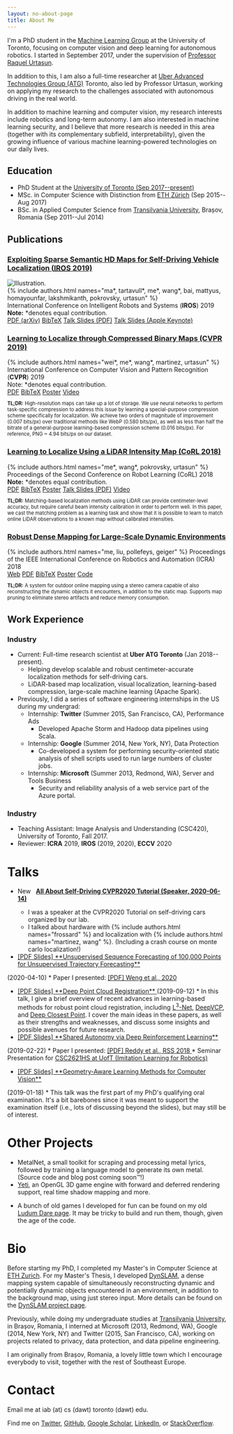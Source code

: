 ```yaml
---
layout: no-about-page
title: About Me
---
```


I'm a PhD student in the [Machine Learning
Group](http://learning.cs.toronto.edu/) at the University of Toronto,
focusing on computer vision and deep learning for
autonomous robotics.  I started in September 2017, under the supervision of
<a href="http://www.cs.toronto.edu/~urtasun">Professor Raquel Urtasun</a>.

In addition to this, I am also a full-time researcher at [Uber Advanced Technologies Group
(ATG)](https://www.uber.com/info/atg/) Toronto, also led by Professor Urtasun,
working on applying my research to the challenges associated with autonomous
driving in the real world.

In addition to machine learning and computer vision, my research interests
include robotics and long-term autonomy. I am also interested in machine
learning security, and I believe that more research is needed in this area
(together with its complementary subfield, interpretability), given the growing
influence of various machine learning-powered technologies on our daily lives.


<h2>Education</h2>

 * PhD Student at the <a href="http://learning.cs.toronto.edu" target="_blank">University
   of Toronto (Sep 2017--present)</a>
 * MSc. in Computer Science with Distinction from
   <a href="https://inf.ethz.ch" target="_blank">ETH Zürich</a> (Sep 2015--Aug 2017)
 * BSc. in Applied Computer Science from <a href="http://mateinfo.unitbv.ro"
   target="_blank">Transilvania University</a>, Brașov,
   Romania (Sep 2011--Jul 2014)


<h2> Publications </h2>

<div class="paper row">
<h3>
  <a href="https://arxiv.org/abs/1908.03274" target="_blank">
    Exploiting Sparse Semantic HD Maps for Self-Driving Vehicle Localization
    (<abbr title="International Conference on Intelligent Robots and Systems">IROS</abbr> 2019)
  </a>
</h3>
<div class="col-4">
  <img src="assets/images/iros-icon-v1.png" alt="Illustration." title="Illustration of the cues leveraged by our system: lane detection and traffic signs." />
</div>
<div class="col-8 details">
  {% include authors.html names="ma*, tartavull*, me*, wang*, bai, mattyus, homayounfar, lakshmikanth, pokrovsky, urtasun" %}
  <br/>
  International Conference on Intelligent Robots and Systems (<strong>IROS</strong>) 2019
  <br/>
  <strong>Note:</strong> <span>&#42;</span>denotes equal contribution.
  <br/>
  <a class="badge pdf" href="https://arxiv.org/abs/1908.03274" target="_blank">PDF (arXiv)</a>
  <a class="badge bibtex" href="/assets/bib/ma-sparse-maps-iros-19.bib">BibTeX</a>
  <a class="badge slides" href="/assets/pdf/talks/BARSAN-IoanAndrei-2019-IROS-SparseHDMaps-Talk-v6.pdf" target="_blank">Talk Slides (PDF)</a>
  <a class="badge slides" href="/assets/key/talks/BARSAN-IoanAndrei-2019-IROS-SparseHDMaps-Talk-v6.key"
     title="The Keynote slides have the original animations as well as a video not available in the PDF version."
     target="_blank">Talk Slides (Apple Keynote)</a>
</div>
</div>
  <!--p style="font-size: 80%">
    <b>TL;DR:</b> We use very sparse maps consisting in lane graphs (i.e., polylines) and stored
    traffic sign positions to localize autonomous vehicles. These maps take up ~0.5MiB/km<sup>2</sup>,
    compared to, e.g., LiDAR ground intensity images which
    can take over 150MiB/km<sup>2</sup>. We use these maps in the context of a histogram filter localizer, and show
    median lateral accuracy of 0.05m and median longitudinal accuracy of 1.12m on a highway dataset.
  </p -->

<div class="paper row">
<h3>
  <a href="http://openaccess.thecvf.com/content_CVPR_2019/html/Wei_Learning_to_Localize_Through_Compressed_Binary_Maps_CVPR_2019_paper.html" target="_blank">Learning to Localize through Compressed Binary Maps (CVPR 2019)</a>
</h3>
<div class="col-4">
  <img src="assets/images/cvpr2019-icon-v0.png" alt="" title="" />
</div>
<div class="col-8">
  {% include authors.html names="wei*, me*, wang*, martinez, urtasun" %}
  <br/>
  International Conference on Computer Vision and Pattern Recognition (<strong>CVPR</strong>) 2019
  <br/>
  Note: <span>&#42;</span>denotes equal contribution.
  <br/>
    <a class="badge pdf" href="https://1fykyq3mdn5r21tpna3wkdyi-wpengine.netdna-ssl.com/wp-content/uploads/2019/05/Learning-to-Localize-through-Compressed-Binary-Maps.pdf" target="_blank">PDF</a>
    <a class="badge bibtex" href="/assets/bib/wei-binary-maps-cvpr-19.bib" target="_blank">BibTeX</a>
    <a class="badge poster" href="/assets/pdf/posters/BARSAN-IoanAndrei-2019-CVPR-CBC-Poster-v0.6.pdf" target="_blank">Poster</a>
    <a class="badge video" href="https://youtu.be/vL9F6qfwBFk" target="_blank">Video</a>
  <p style="font-size: 80%">
    <!-- TODO(andreib): Use proper CSS and consider making panels collapsible. -->
    <b>TL;DR:</b> High-resolution maps can take up a lot of storage.
    We use neural networks to perform task-specific compression to address this
    issue by learning a special-purpose compression scheme specifically for localization.
    We achieve two orders of magnitude of improvement (0.007 bits/px) over
    traditional methods like WebP (0.580 bits/px), as well as less than
    half the bitrate of a general-purpose learning-based compression scheme
    (0.016 bits/px). For reference, PNG ~ 4.94 bits/px on our dataset.
  </p>
</div>
</div>

<div class="paper row">
<h3>
<a href="http://proceedings.mlr.press/v87/barsan18a.html" target="_blank">Learning to Localize Using a LiDAR Intensity Map (CoRL 2018)</a>
</h3>
<div class="col-4">
  <img src="assets/images/deep_gil.png" alt="" title="" />
</div>
<div class="col-8">
     {% include authors.html names="me*, wang*, pokrovsky, urtasun" %}
     Proceedings of the Second Conference on Robot Learning (CoRL) 2018
     <br/>
     <strong>Note:</strong> <span>&#42;</span>denotes equal contribution.
     <br/>
     <a class="badge pdf" href="http://proceedings.mlr.press/v87/barsan18a.html" target="_blank">PDF</a>
     <a class="badge bibtex" href="/assets/bib/barsan-learning-to-localize-corl-18.bib" target="_blank">BibTeX</a>
     <a class="badge poster" href="/assets/pdf/posters/BARSAN-IoanAndrei-2018-CoRL-LearningToLocalize-Poster-v0.6.pdf" target="_blank">Poster</a>
     <a class="badge slides" href="/assets/pdf/talks/BARSAN-IoanAndrei-2018-CoRL-LearningToLocalize-Talk-v3.pdf" target="_blank">Talk Slides (PDF)</a>
     <a class="badge video" href="https://www.youtube.com/watch?v=ISQZzWZmbEs" target="_blank">Video</a>
    <p style="font-size: 80%">
      <b>TL;DR:</b> Matching-based localization methods using LiDAR can provide
        centimeter-level accuracy, but require careful beam intensity
        calibration in order to perform well. In this paper, we cast the
        matching problem as a learning task and show that it is possible to
        learn to match online LiDAR observations to a known map without
        calibrated intensities.
    </p>
</div>
</div> <!-- end .paper .row -->

<div class="paper row">
<h3>
<a href="/dynslam">Robust Dense Mapping for Large-Scale Dynamic Environments</a>
</h3>
<div class="col-4">
  <img src="assets/images/deep_gil.png" alt="" title="" />
</div>
<div class="col-8">
     {% include authors.html names="me, liu, pollefeys, geiger" %}
    Proceedings of the IEEE International Conference on Robotics and Automation (ICRA) 2018
    <br/>
    <a class="badge" href="dynslam/">Web</a>
    <a class="badge pdf" href="assets/dynslam/BARSAN-IoanAndrei-RobustDenseMapping-ICRA-2018-CameraReady.pdf"
       target="_blank">PDF</a>
    <a class="badge bibtex" href="/assets/bib/barsan-robust-dense-mapping-icra-18.bib"
       target="_blank">BibTeX</a>
    <a class="badge poster" href="/assets/pdf/posters/BARSAN-IoanAndrei-2018-ICRA-DynSLAM-Poster-v0.4.pdf" target="_blank">Poster</a>
    <a class="badge code" href="https://github.com/AndreiBarsan/DynSLAM" target="_blank">Code</a>
    <p style="font-size: 80%">
      <b>TL;DR:</b> A system for outdoor online mapping using a stereo camera
      capable of also reconstructing the dynamic objects it encounters, in
      addition to the static map. Supports map pruning to eliminate stereo
      artifacts and reduce memory consumption.
    </p>
</div>
</div> <!-- end .paper .row -->


<h2>Work Experience</h2>

<h3>Industry</h3>

 * Current: Full-time research scientist at **Uber ATG Toronto** (Jan 2018--present).
      * Helping develop scalable and robust centimeter-accurate
        localization methods for self-driving cars.
      * LiDAR-based map localization, visual localization, learning-based
        compression, large-scale machine learning (Apache Spark).
 * Previously, I did a series of software engineering internships in the US
     during my undergrad:
    * Internship: **Twitter** (Summer 2015, San Francisco, CA), Performance Ads
      - Developed Apache Storm and Hadoop data pipelines using Scala.
    * Internship: **Google** (Summer 2014, New York, NY), Data Protection
      - Co-developed a system for performing security-oriented static analysis
        of shell scripts used to run large numbers of cluster jobs.
    * Internship: **Microsoft** (Summer 2013, Redmond, WA), Server and Tools Business
      - Security and reliability analysis of a web service part of the Azure portal.

<h3>Industry</h3>

 * Teaching Assistant: Image Analysis and Understanding (CSC420), University of
     Toronto, Fall 2017.
 * Reviewer: **ICRA** 2019, **IROS** (2019, 2020), **ECCV** 2020


# Talks
 * <span class="badge new">New</span> &nbsp; <a href="http://allaboutselfdriving.com" target="_blank">
    <strong>All About Self-Driving CVPR2020 Tutorial (Speaker, 2020-06-14)</strong>
   </a>
    <ul>
    <li>
      I was a speaker at the CVPR2020 Tutorial on self-driving cars organized by our lab.
    </li>
    <li>I talked about hardware with {% include authors.html names="frossard" %}
        and localization with {% include authors.html names="martinez, wang" %}. (Including
        a crash course on monte carlo localization!)
    </li>
    </ul>

 * <a href="/assets/pdf/talks/BARSAN-IoanAndrei-2020-100k-Points.pdf" target="_blank">
     [PDF Slides] **Unsupervised Sequence Forecasting of 100,000 Points for Unsupervised Trajectory Forecasting**
  </a> (2020-04-10)
    * Paper I presented: <a href="https://arxiv.org/abs/2003.08376" target="_blank">
        [PDF] Weng et al., 2020
        </a>
 * <a href="/assets/pdf/talks/BARSAN-IoanAndrei-2019-Deep-Point-Cloud-Registration.pdf" target="_blank">
     [PDF Slides] **Deep Point Cloud Registration**
   </a> (2019-09-12)
   * In this talk, I give a brief overview of recent advances in learning-based methods for robust point cloud
       registration, including
       <a href="https://songshiyu01.github.io/pdf/L3Net_W.Lu_Y.Zhou_S.Song_CVPR2019.pdf" target="_blank">L<sup>3</sup>-Net</a>,
       <a href="https://songshiyu01.github.io/pdf/DeepVCP_W.Lu_S.Song_ICCV2019.pdf" target="_blank">DeepVCP</a>, and
       <a href="https://arxiv.org/abs/1905.03304" target="_blank">Deep Closest Point</a>. I cover the main ideas in
       these papers, as well as their strengths and weaknesses, and discuss some insights and possible avenues for future research.
 * <a href="/assets/pdf/talks/BARSAN-IoanAndrei-2019-ImitationLearning-SharedAutonomyViaDRL.pdf" target="_blank">
    [PDF Slides] **Shared Autonomy via Deep Reinforcement Learning**
  </a> (2019-02-22)
    * Paper I presented: <a href="https://arxiv.org/abs/1802.01744" target="_blank">
      [PDF] Reddy et al., RSS 2018
  </a>
    * Seminar Presentation for
    <a href="http://www.cs.toronto.edu/~florian/courses/imitation_learning/" target="_blank">
      CSC2621HS at UofT (Imitation Learning for Robotics)
    </a>
 * <a href="/assets/pdf/talks/BARSAN-IoanAndrei-2019-Qualifier-Geometry-Aware-Learning-Methods-for-Computer-Vision.pdf" target="_blank">
    [PDF Slides] **Geometry-Aware Learning Methods for Computer Vision**
  </a> (2019-01-18)
    * This talk was the first part of my PhD's qualifying oral examination. It's a bit barebones since it was meant to
      support the examination itself (i.e., lots of discussing beyond the slides), but may still be of interest.


# Other Projects

 * MetalNet, a small toolkit for scraping and processing metal lyrics, followed
   by training a language model to generate its own metal. (Source code and blog
   post coming soon™!)
 * [Yeti](https://github.com/andreibarsan/Yeti), an OpenGL 3D game engine with
 forward and deferred rendering support, real time shadow mapping and more.
 <!-- * [µShell](https://github.com/andreibarsan/uShell), an experimental, simple, -->
 <!-- lightweight, free POSIX shell implementation written in C++ -->
 * A bunch of old games I developed for fun can be found on my old
   [Ludum Dare page](http://ludumdare.com/compo/author/andreibarsan/). It may be
   tricky to build and run them, though, given the age of the code.


# Bio

Before starting my PhD, I completed my Master's in Computer Science at [ETH
Zurich](https://www.inf.ethz.ch/).
For my Master's Thesis, I developed
<a href="https://github.com/AndreiBarsan/DynSLAM">DynSLAM</a>, a dense mapping
system capable of simultaneously reconstructing dynamic and potentially dynamic
objects encountered in an environment, in addition to the background map, using
just stereo input. More details can be found on the <a href="/dynslam">
DynSLAM project page</a>.

Previously, while doing my undergraduate studies at
<a href="https://mateinfo.unitbv.ro/">Transilvania University</a>, in Brașov,
Romania, I interned at Microsoft (2013, Redmond, WA), Google (2014, New
York, NY) and Twitter (2015, San Francisco, CA), working on projects related to
privacy, data protection, and data pipeline engineering.

I am originally from Brașov, Romania, a lovely little town which I encourage
everybody to visit, together with the rest of Southeast Europe.


# Contact

Email me at iab (at) cs (dawt) toronto (dawt) edu.

Find me on
<a href="https://twitter.com/andreib" target="_blank">Twitter</a>,
<a href="https://github.com/AndreiBarsan" target="_blank">GitHub</a>,
<a href="https://scholar.google.com/citations?hl=en1user=nOj2GykAAAAJ"
   target="_blank">Google Scholar</a>,
<a href="https://linkedin.com/in/barsan" target="_blank">LinkedIn</a>, or
<a href="https://stackoverflow.com/users/1055295/andrei-b%C3%A2rsan"
   target="_blank">StackOverflow</a>.


